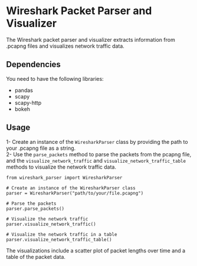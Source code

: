 # Wireshark Packet Parser and Visualizer
The Wireshark packet parser and visualizer extracts information from .pcapng files and visualizes network traffic data.

## Dependencies
You need to have the following libraries:

* pandas
* scapy
* scapy-http
* bokeh

## Usage
1- Create an instance of the <code>WiresharkParser</code> class by providing the path to your .pcapng file as a string. <br>
2- Use the <code>parse_packets</code> method to parse the packets from the pcapng file, and the <code>visualize_network_traffic</code> and <code>visualize_network_traffic_table</code> methods to visualize the network traffic data.

```
from wireshark_parser import WiresharkParser

# Create an instance of the WiresharkParser class
parser = WiresharkParser("path/to/your/file.pcapng")

# Parse the packets
parser.parse_packets()

# Visualize the network traffic
parser.visualize_network_traffic()

# Visualize the network traffic in a table
parser.visualize_network_traffic_table()
```
The visualizations include a scatter plot of packet lengths over time and a table of the packet data.